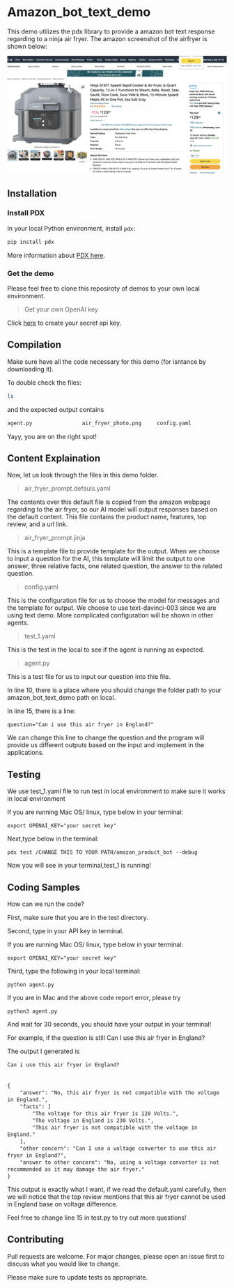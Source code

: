 # Amazon_bot_text_demo

This demo utilizes the pdx library to provide a amazon bot text response regarding to a ninja air fryer. The amazon screenshot of the airfryer is shown below:

![image](air_fryer_photo.png)

## Installation

### Install PDX

In your local Python environment, install `pdx`:

```bash
pip install pdx
```

More information about [PDX here](https://pdxlabs.io/docs/getting-started/introduction).

### Get the demo

Please feel free to clone this reposiroty of demos to your own local environment.

> Get your own OpenAI key

Click [here](https://help.openai.com/en/articles/4936850-where-do-i-find-my-secret-api-key) to create your secret api key.

## Compilation

Make sure have all the code necessary for this demo (for isntance by downloading it).

To double check the files:

```bash
ls
```

and the expected output contains

```python
agent.py                air_fryer_photo.png     config.yaml             Readme.md               templates               tests
```

Yayy, you are on the right spot!

## Content Explaination

Now, let us look through the files in this demo folder.

> air_fryer_prompt.defauls.yaml

The contents over this default file is copied from the amazon webpage regarding to the air fryer, so our AI model will output responses based on the default content. This file contains the product name, features, top review, and a url link.

> air_fryer_prompt.jinja

This is a template file to provide template for the output. When we choose to input a question for the AI, this template will limit the output to one answer, three relative facts, one related question, the answer to the related question.

> config.yaml

This is the configuration file for us to choose the model for messages and the template for output. We choose to use text-davinci-003 since we are using text demo. More complicated configuration will be shown in other agents.

> test_1.yaml

This is the test in the local to see if the agent is running as expected.

> agent.py

This is a test file for us to input our question into thie file.

In line 10, there is a place where you should change the folder path to your amazon_bot_text_demo path on local.

In line 15, there is a line:

```
question="Can i use this air fryer in England?"
```

We can change this line to change the question and the program will provide us different outputs based on the input and implement in the applications.

## Testing

We use test_1.yaml file to run test in local environment to make sure it works in local environment

If you are running Mac OS/ linux, type below in your terminal:

```
export OPENAI_KEY="your secret key"
```

Next,type below in the terminal:

```
pdx test /CHANGE THIS TO YOUR PATH/amazon_product_bot --debug
```

Now you will see in your terminal,test_1 is running!

## Coding Samples

How can we run the code?

First, make sure that you are in the test directory.

Second, type in your API key in terminal.

If you are running Mac OS/ linux, type below in your terminal:

```
export OPENAI_KEY="your secret key"
```

Third, type the following in your local terminal:

```
python agent.py
```

If you are in Mac and the above code report error, please try

```
python3 agent.py
```

And wait for 30 seconds, you should have your output in your terminal!

For example, if the question is still Can I use this air fryer in England?

The output I generated is

```
Can i use this air fryer in England?


{
    "answer": "No, this air fryer is not compatible with the voltage in England.",
    "facts": [
        "The voltage for this air fryer is 120 Volts.",
        "The voltage in England is 230 Volts.",
        "This air fryer is not compatible with the voltage in England."
    ],
    "other concern": "Can I use a voltage converter to use this air fryer in England?",
    "answer to other concern": "No, using a voltage converter is not recommended as it may damage the air fryer."
}
```

This output is exactly what I want, if we read the default.yaml carefully, then we will notice that the top review mentions that this air fryer cannot be used in England base on voltage difference.

Feel free to change line 15 in test.py to try out more questions!

## Contributing

Pull requests are welcome. For major changes, please open an issue first
to discuss what you would like to change.

Please make sure to update tests as appropriate.
